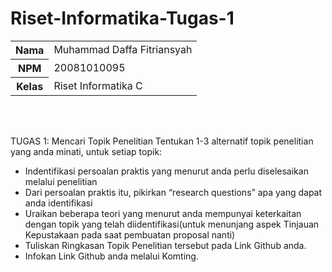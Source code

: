 # Riset-Informatika-Tugas-1
<table>
  <tr>
    <th>Nama</th>
    <td>Muhammad Daffa Fitriansyah</td>
  </tr>
  <tr>
    <th>NPM</th>
    <td>20081010095</td>
  </tr>
  <tr>
    <th>Kelas</th>
    <td>Riset Informatika C</td>
  </tr>
</table><br><br>

TUGAS 1: Mencari Topik Penelitian
Tentukan 1-3 alternatif topik penelitian yang anda minati, untuk setiap topik:
-  Indentifikasi persoalan praktis yang menurut anda perlu diselesaikan melalui penelitian
-  Dari persoalan praktis itu, pikirkan “research questions” apa yang dapat anda identifikasi
-  Uraikan beberapa teori yang menurut anda mempunyai keterkaitan dengan topik yang telah diidentifikasi(untuk menunjang aspek Tinjauan Kepustakaan pada saat pembuatan proposal nanti)
-  Tuliskan Ringkasan Topik Penelitian tersebut pada Link Github anda.
-  Infokan Link Github anda melalui Komting.
